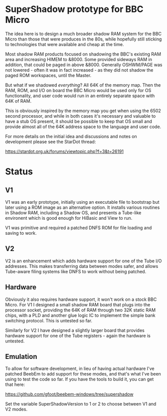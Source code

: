 # SuperShadow prototype for BBC Micro

The idea here is to design a much broader shadow RAM system for the BBC Micro
than those that were produces in the 80s, while hopefully still sticking to
technologies that were available and cheap at the time.

Most shadow RAM products focused on shadowing the BBC's existing RAM area and
increasing HIMEM to &8000.  Some provided sideways RAM in addition, that could
be paged in above &8000.  Generally OSHWM/PAGE was not lowered - often it was
in fact increased - as they did not shadow the paged ROM workspaces, until the
Master.

But what if we shadowed *everything*?  All 64K of the memory map.  Then the
RAM, ROM, and I/O on board the BBC Micro would be used only for OS
functionality, and user code would run in an entirely separate space with 64K
of RAM.

This is obviously inspired by the memory map you get when using the 6502 second
processor, and while in both cases it's necessary and valuable to have a stub
OS present, it should be possible to keep that OS small and provide almost all
of the 64K address space to the language and user code.

For more details on the initial idea and discussions and notes on development please see the StarDot thread:

https://stardot.org.uk/forums/viewtopic.php?f=3&t=26191

# Status

## V1

V1 was an early prototype, initially using an executable file to bootstrap but
later using a ROM image as an alternative option.  It installs various
routines in Shadow RAM, including a Shadow OS, and presents a Tube-like
environent which is good enough for HiBasic and View to run.

V1 was primitive and required a patched DNFS ROM for file loading and saving
to work.

## V2

V2 is an enhancement which adds hardware support for one of the Tube I/O
addresses.  This makes transferring data between modes safer, and allows
Tube-aware filing systems like DNFS to work without being patched.

## Hardware

Obviously it also requires hardware support, it won't work on a stock BBC
Micro.  For V1 I designed a small shadow RAM board that plugs into the processor
socket, providing the 64K of RAM through two 32K static RAM chips, with a PLD
and another glue logic IC to implement the simple bank switching protocol.
This is untested so far.

Similarly for V2 I have designed a slightly larger board that provides
hardware support for one of the Tube registers - again the hardware is
untested.

## Emulation

To allow for software development, in lieu of having actual hardware I've
patched BeebEm to add support for these modes, and that's what I've been using
to test the code so far.  If you have the tools to build it, you can get that
here:

https://github.com/gfoot/beebem-windows/tree/supershadow

Set the variable SuperShadowVersion to 1 or 2 to choose between V1 and V2
modes.

